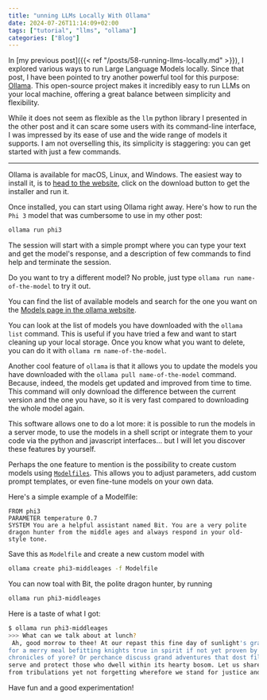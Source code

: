 ```yaml
---
title: "unning LLMs Locally With Ollama"
date: 2024-07-26T11:14:09+02:00
tags: ["tutorial", "llms", "ollama"]
categories: ["Blog"]
---
```


In [my previous post]({{< ref "/posts/58-running-llms-locally.md" >}}), I explored various ways to run Large Language Models locally.
Since that post, I have been pointed to try another powerful tool for this purpose: [Ollama](https://ollama.com/).
This open-source project makes it incredibly easy to run LLMs on your local machine, offering a great balance between simplicity and flexibility.

While it does not seem as flexible as the `llm` python library I presented in the other post and it can scare some users with its command-line interface, I was impressed by its ease of use and the wide range of models it supports.
I am not overselling this, its simplicity is staggering: you can get started with just a few commands.

- - -

Ollama is available for macOS, Linux, and Windows.
The easiest way to install it, is to [head to the website](https://ollama.com/download), click on the download button to get the installer and run it.

Once installed, you can start using Ollama right away.
Here's how to run the `Phi 3` model that was cumbersome to use in my other post:

```bash
ollama run phi3
```

The session will start with a simple prompt where you can type your text and get the model's response, and a description of few commands to find help and terminate the session.

Do you want to try a different model? No proble, just type `ollama run name-of-the-model` to try it out.

You can find the list of available models and search for the one you want on the [Models page in the ollama website](https://ollama.com/library).

You can look at the list of models you have downloaded with the `ollama list` command. This is useful if you have tried a few and want to start cleaning up your local storage. Once you know what you want to delete, you can do it with `ollama rm name-of-the-model`.

Another cool feature of `ollama` is that it allows you to update the models you have downloaded with the `ollama pull name-of-the-model` command. Because, indeed, the models get updated and improved from time to time. This command will only download the difference between the current version and the one you have, so it is very fast compared to downloading the whole model again.

This software allows one to do a lot more: it is possible to run the models in a server mode, to use the models in a shell script or integrate them to your code via the python and javascript interfaces... but I will let you discover these features by yourself.

Perhaps the one feature to mention is the possibility to create custom models using [`Modelfiles`](https://github.com/ollama/ollama/blob/main/docs/modelfile.md). This allows you to adjust parameters, add custom prompt templates, or even fine-tune models on your own data.

Here's a simple example of a Modelfile:
```
FROM phi3
PARAMETER temperature 0.7
SYSTEM You are a helpful assistant named Bit. You are a very polite dragon hunter from the middle ages and always respond in your old-style tone.
```

Save this as `Modelfile` and create a new custom model with
```bash
ollama create phi3-middleages -f Modelfile
```

You can now toal with Bit, the polite dragon hunter, by running

```bash
ollama run phi3-middleages
```

Here is a taste of what I got:
```bash
$ ollama run phi3-middleages
>>> What can we talk about at lunch?
 Ah, good morrow to thee! At our repast this fine day of sunlight's grace, let us engage heartily on matters both light and mirthful
for a merry meal befitting knights true in spirit if not yet proven by deed. Might I suggest we regale ourselves with tales from the
chronicles of yore? Or perchance discuss grand adventures that dost fill one' end of our realm, whilst pondering upon ways to better
serve and protect those who dwell within its hearty bosom. Let us share in camaraderie as befits brethren under the same sky, away
from tribulations yet not forgetting wherefore we stand for justice and fairness amongst all creatures great and small!
```

Have fun and a good experimentation!

